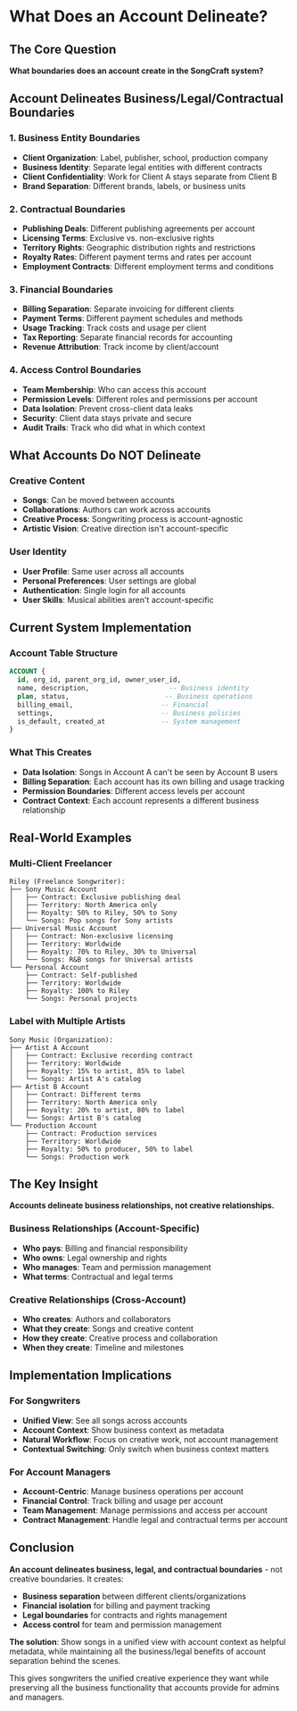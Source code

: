 # What Does an Account Delineate?

## The Core Question

**What boundaries does an account create in the SongCraft system?**

## Account Delineates Business/Legal/Contractual Boundaries

### **1. Business Entity Boundaries**

- **Client Organization**: Label, publisher, school, production company
- **Business Identity**: Separate legal entities with different contracts
- **Client Confidentiality**: Work for Client A stays separate from Client B
- **Brand Separation**: Different brands, labels, or business units

### **2. Contractual Boundaries**

- **Publishing Deals**: Different publishing agreements per account
- **Licensing Terms**: Exclusive vs. non-exclusive rights
- **Territory Rights**: Geographic distribution rights and restrictions
- **Royalty Rates**: Different payment terms and rates per account
- **Employment Contracts**: Different employment terms and conditions

### **3. Financial Boundaries**

- **Billing Separation**: Separate invoicing for different clients
- **Payment Terms**: Different payment schedules and methods
- **Usage Tracking**: Track costs and usage per client
- **Tax Reporting**: Separate financial records for accounting
- **Revenue Attribution**: Track income by client/account

### **4. Access Control Boundaries**

- **Team Membership**: Who can access this account
- **Permission Levels**: Different roles and permissions per account
- **Data Isolation**: Prevent cross-client data leaks
- **Security**: Client data stays private and secure
- **Audit Trails**: Track who did what in which context

## What Accounts Do NOT Delineate

### **Creative Content**

- **Songs**: Can be moved between accounts
- **Collaborations**: Authors can work across accounts
- **Creative Process**: Songwriting process is account-agnostic
- **Artistic Vision**: Creative direction isn't account-specific

### **User Identity**

- **User Profile**: Same user across all accounts
- **Personal Preferences**: User settings are global
- **Authentication**: Single login for all accounts
- **User Skills**: Musical abilities aren't account-specific

## Current System Implementation

### **Account Table Structure**

```sql
ACCOUNT {
  id, org_id, parent_org_id, owner_user_id,
  name, description,                    -- Business identity
  plan, status,                        -- Business operations
  billing_email,                      -- Financial
  settings,                           -- Business policies
  is_default, created_at              -- System management
}
```

### **What This Creates**

- **Data Isolation**: Songs in Account A can't be seen by Account B users
- **Billing Separation**: Each account has its own billing and usage tracking
- **Permission Boundaries**: Different access levels per account
- **Contract Context**: Each account represents a different business relationship

## Real-World Examples

### **Multi-Client Freelancer**

```
Riley (Freelance Songwriter):
├── Sony Music Account
│   ├── Contract: Exclusive publishing deal
│   ├── Territory: North America only
│   ├── Royalty: 50% to Riley, 50% to Sony
│   └── Songs: Pop songs for Sony artists
├── Universal Music Account
│   ├── Contract: Non-exclusive licensing
│   ├── Territory: Worldwide
│   ├── Royalty: 70% to Riley, 30% to Universal
│   └── Songs: R&B songs for Universal artists
└── Personal Account
    ├── Contract: Self-published
    ├── Territory: Worldwide
    ├── Royalty: 100% to Riley
    └── Songs: Personal projects
```

### **Label with Multiple Artists**

```
Sony Music (Organization):
├── Artist A Account
│   ├── Contract: Exclusive recording contract
│   ├── Territory: Worldwide
│   ├── Royalty: 15% to artist, 85% to label
│   └── Songs: Artist A's catalog
├── Artist B Account
│   ├── Contract: Different terms
│   ├── Territory: North America only
│   ├── Royalty: 20% to artist, 80% to label
│   └── Songs: Artist B's catalog
└── Production Account
    ├── Contract: Production services
    ├── Territory: Worldwide
    ├── Royalty: 50% to producer, 50% to label
    └── Songs: Production work
```

## The Key Insight

**Accounts delineate business relationships, not creative relationships.**

### **Business Relationships (Account-Specific)**

- **Who pays**: Billing and financial responsibility
- **Who owns**: Legal ownership and rights
- **Who manages**: Team and permission management
- **What terms**: Contractual and legal terms

### **Creative Relationships (Cross-Account)**

- **Who creates**: Authors and collaborators
- **What they create**: Songs and creative content
- **How they create**: Creative process and collaboration
- **When they create**: Timeline and milestones

## Implementation Implications

### **For Songwriters**

- **Unified View**: See all songs across accounts
- **Account Context**: Show business context as metadata
- **Natural Workflow**: Focus on creative work, not account management
- **Contextual Switching**: Only switch when business context matters

### **For Account Managers**

- **Account-Centric**: Manage business operations per account
- **Financial Control**: Track billing and usage per account
- **Team Management**: Manage permissions and access per account
- **Contract Management**: Handle legal and contractual terms per account

## Conclusion

**An account delineates business, legal, and contractual boundaries** - not creative boundaries. It creates:

- **Business separation** between different clients/organizations
- **Financial isolation** for billing and payment tracking
- **Legal boundaries** for contracts and rights management
- **Access control** for team and permission management

**The solution**: Show songs in a unified view with account context as helpful metadata, while maintaining all the business/legal benefits of account separation behind the scenes.

This gives songwriters the unified creative experience they want while preserving all the business functionality that accounts provide for admins and managers.
